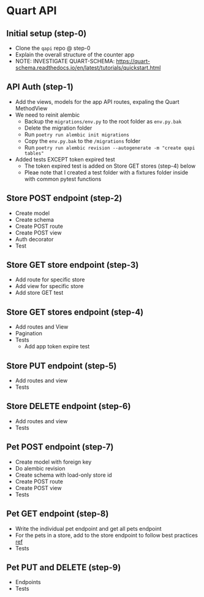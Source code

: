 # Quart API

## Initial setup (step-0) <!-- 7.1 -->
- Clone the `qapi` repo @ step-0
- Explain the overall structure of the counter app
- NOTE: INVESTIGATE QUART-SCHEMA: https://quart-schema.readthedocs.io/en/latest/tutorials/quickstart.html

## API Auth (step-1) <!-- 7.2 -->
- Add the views, models for the app API routes, expaling the Quart MethodView
- We need to reinit alembic
    - Backup the `migrations/env.py` to the root folder as `env.py.bak`
    - Delete the migration folder
    - Run `poetry run alembic init migrations`
    - Copy the `env.py.bak` to the `/migrations` folder
    - Run `poetry run alembic revision --autogenerate -m "create qapi tables"`
- Added tests EXCEPT token expired test
    - The token expired test is added on Store GET stores (step-4) below
    - Pleae note that I created a test folder with a fixtures folder inside with common pytest functions

## Store POST endpoint (step-2) <!-- 7.3 -->
- Create model
- Create schema
- Create POST route
- Create POST view
- Auth decorator
- Test

## Store GET store endpoint (step-3) <!-- 7.4 -->
- Add route for specific store
- Add view for specific store
- Add store GET test

## Store GET stores endpoint (step-4) <!-- 7.5 -->
- Add routes and View
- Pagination
- Tests
    - Add app token expire test

## Store PUT endpoint (step-5) <!-- 7.6 -->
- Add routes and view
- Tests

## Store DELETE endpoint (step-6) <!-- 7.7 -->
- Add routes and view
- Tests

## Pet POST endpoint (step-7) <!-- 7.8 -->
- Create model with foreign key
- Do alembic revision
- Create schema with load-only store id
- Create POST route
- Create POST view
- Tests

## Pet GET endpoint (step-8) <!-- 7.9 -->
- Write the individual pet endpoint and get all pets endpoint
- For the pets in a store, add to the store endpoint to follow best practices [ref](https://www.moesif.com/blog/technical/api-design/REST-API-Design-Best-Practices-for-Sub-and-Nested-Resources/)
- Tests

## Pet PUT and DELETE (step-9) <!-- 7.10 -->
- Endpoints
- Tests